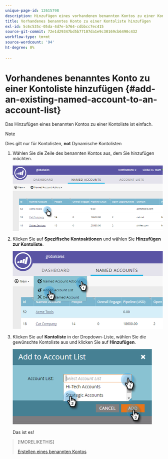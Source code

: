 ```yaml
---
unique-page-id: 12615798
description: Hinzufügen eines vorhandenen benannten Kontos zu einer Kontoliste - Marketo Docs - Produktdokumentation
title: Vorhandenes benanntes Konto zu einer Kontoliste hinzufügen
exl-id: 5c6c535c-05da-4d7e-b764-cdbbcc7ec415
source-git-commit: 72e1d29347bd5b77107da1e9c30169cb6490c432
workflow-type: tm+mt
source-wordcount: '94'
ht-degree: 0%

---
```


# Vorhandenes benanntes Konto zu einer Kontoliste hinzufügen {#add-an-existing-named-account-to-an-account-list}

Das Hinzufügen eines benannten Kontos zu einer Kontoliste ist einfach.

>[!NOTE]
>
>Dies gilt nur für Kontolisten, **not** Dynamische Kontolisten

1. Wählen Sie die Zeile des benannten Kontos aus, dem Sie hinzufügen möchten.

   ![](assets/four-1.png)

1. Klicken Sie auf **Spezifische Kontoaktionen** und wählen Sie **Hinzufügen zur Kontoliste**.

   ![](assets/five-1.png)

1. Klicken Sie auf **Kontoliste** in der Dropdown-Liste, wählen Sie die gewünschte Kontoliste aus und klicken Sie auf **Hinzufügen**.

   ![](assets/six-1.png)

   Das ist es!

>[!MORELIKETHIS]
>
>[Erstellen eines benannten Kontos](/help/marketo/product-docs/target-account-management/target/named-accounts/create-a-named-account.md)
